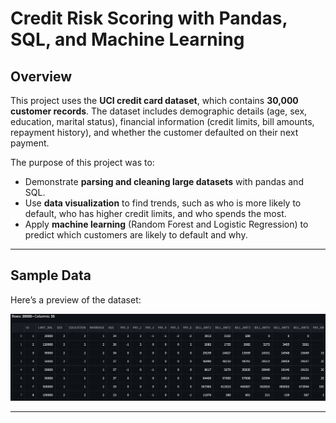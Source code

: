 # Credit Risk Scoring with Pandas, SQL, and Machine Learning  

## Overview  
This project uses the **UCI credit card dataset**, which contains **30,000 customer records**. The dataset includes demographic details (age, sex, education, marital status), financial information (credit limits, bill amounts, repayment history), and whether the customer defaulted on their next payment. 

The purpose of this project was to:  
- Demonstrate **parsing and cleaning large datasets** with pandas and SQL.  
- Use **data visualization** to find trends, such as who is more likely to default, who has higher credit limits, and who spends the most.  
- Apply **machine learning** (Random Forest and Logistic Regression) to predict which customers are likely to default and why.  

---

## Sample Data  
Here’s a preview of the dataset:  

![Sample Data Screenshot](./screenshots/sampleData.png)  

---
